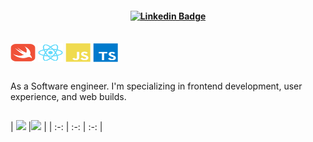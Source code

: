<h4 align="center">

[![Linkedin Badge](https://img.shields.io/badge/-Linkedin-blue?style=for-the-badge&logo=Linkedin&logoColor=white&link=https://github.com/MatheusFerreiraZx)](https://www.linkedin.com/in/matheuszx/)

</h4>

<div style="display: inline_block"><br>
   <img align="center" alt="Matt-swift" height="30" width="40" src="https://raw.githubusercontent.com/devicons/devicon/master/icons/swift/swift-original.svg">
   <img align="center" alt="Matt-React" height="30" width="40" src="https://raw.githubusercontent.com/devicons/devicon/master/icons/react/react-original.svg">
    <img align="center" alt="Matt-Js" height="30" width="40" src="https://raw.githubusercontent.com/devicons/devicon/master/icons/javascript/javascript-plain.svg">
  <img align="center" alt="Matt-Ts" height="30" width="40" src="https://raw.githubusercontent.com/devicons/devicon/master/icons/typescript/typescript-plain.svg">
</div>
 
  ##

  As a Software engineer. I'm specializing in frontend development, user experience, and web builds.

 ##

| ![](http://github-profile-summary-cards.vercel.app/api/cards/stats?username=MatheusFerreiraZx&theme=dracula) |![](http://github-profile-summary-cards.vercel.app/api/cards/most-commit-language?username=MatheusFerreiraZx&theme=dracula) |
| :-: | :-: | :-: |
